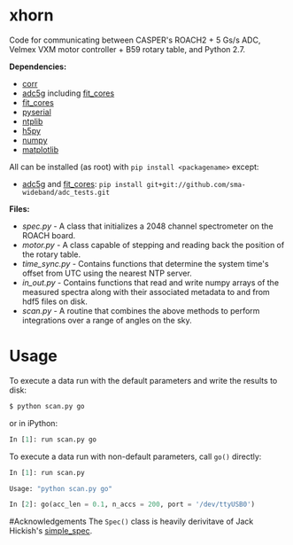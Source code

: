 # xhorn
Code for communicating between CASPER's ROACH2 + 5 Gs/s ADC, Velmex VXM motor controller + B59 rotary table, and Python 2.7.

**Dependencies:**
 * [corr]
 * [adc5g] including [fit_cores]
 * [fit_cores]
 * [pyserial]
 * [ntplib]
 * [h5py]
 * [numpy]
 * [matplotlib]

All can be installed (as root) with ```pip install <packagename>``` except:
 * [adc5g] and [fit_cores]: ```pip install git+git://github.com/sma-wideband/adc_tests.git```

**Files:**
 * _spec.py_ - A class that initializes a 2048 channel spectrometer on the ROACH board.
 * _motor.py_ - A class capable of stepping and reading back the position of the rotary table.
 * _time_sync.py_ - Contains functions that determine the system time's offset from UTC using the nearest NTP server.
 * _in_out.py_ - Contains functions that read and write numpy arrays of the measured spectra along with their associated metadata to and from hdf5 files on disk.
 * _scan.py_ - A routine that combines the above methods to perform integrations over a range of angles on the sky. 

# Usage
To execute a data run with the default parameters and write the results to disk:
```sh
$ python scan.py go
```
or in iPython:
```python
In [1]: run scan.py go
```
To execute a data run with non-default parameters, call ```go()``` directly:
```python
In [1]: run scan.py

Usage: "python scan.py go"

In [2]: go(acc_len = 0.1, n_accs = 200, port = '/dev/ttyUSB0')
```

#Acknowledgements
The ```Spec()``` class is heavily derivitave of Jack Hickish's [simple_spec].


[adc5g]: <https://github.com/sma-wideband/adc_tests/tree/master/adc5g>
[corr]: <https://github.com/ska-sa/corr>
[pyserial]: <https://github.com/pyserial/pyserial>
[ntplib]: <https://github.com/Tipoca/ntplib>
[h5py]: <https://github.com/h5py/h5py>
[numpy]: <https://github.com/numpy/numpy>
[matplotlib]: <https://github.com/matplotlib/matplotlib>
[fit_cores]: <https://github.com/sma-wideband/adc_tests/blob/master/fit_cores.py>
[simple_spec]: <https://github.com/jack-h/ami_correlator_sw/blob/master/ami/scripts/simple_spec/spec_init.py>

